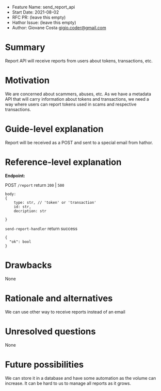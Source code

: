 - Feature Name: send_report_api
- Start Date: 2021-08-02
- RFC PR: (leave this empty)
- Hathor Issue: (leave this empty)
- Author: Giovane Costa <gigio.coder@gmail.com>

# Summary
[summary]: #summary

Report API will receive reports from users about tokens, transactions, etc.

# Motivation
[motivation]: #motivation

We are concerned about scammers, abuses, etc. As we have a metadata API that will carry information about tokens and
transactions, we need a way where users can report tokens used in scams and respective transactions.

# Guide-level explanation
[guide-level-explanation]: #guide-level-explanation

Report will be received as a POST and sent to a special email from hathor.

# Reference-level explanation
[reference-level-explanation]: #reference-level-explanation

**Endpoint:**

POST `/report` return `200` | `500`

```
body:
{
    type: str, // 'token' or 'transaction'
    id: str,
    decription: str

}
```

`send-report-handler` return success

```
{
  "ok": bool
}
```

# Drawbacks
[drawbacks]: #drawbacks

None

# Rationale and alternatives
[rationale-and-alternatives]: #rationale-and-alternatives

We can use other way to receive reports instead of an email

# Unresolved questions
[unresolved-questions]: #unresolved-questions

None

# Future possibilities
[future-possibilities]: #future-possibilities

We can store it in a database and have some automation as the volume can increase.
It can be hard to us to manage all reports as it grows.
